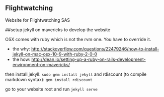## Flightwatching

Website for Flightwatching SAS

##setup jekyll on mavericks to develop the website

OSX comes with ruby which is not the rvm one. You have to override it.
* the why: http://stackoverflow.com/questions/22479246/how-to-install-jekyll-on-mac-osx-10-9-with-ruby-2-0-0
* the how: http://dean.io/setting-up-a-ruby-on-rails-development-environment-on-mavericks/

then install jekyll: ```sudo gem install jekyll```
and rdiscount (to compile markdown syntax): ```gem install rdiscount```

go to your website root and run ``` jekyll serve ``` 
